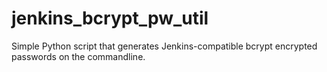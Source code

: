 # jenkins_bcrypt_pw_util

Simple Python script that generates Jenkins-compatible bcrypt encrypted passwords on the commandline.
